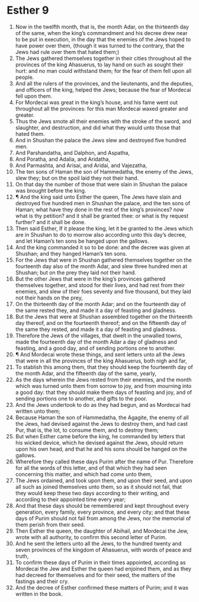 ﻿# Esther 9
1. Now in the twelfth month, that is, the month Adar, on the thirteenth day of the same, when the king’s commandment and his decree drew near to be put in execution, in the day that the enemies of the Jews hoped to have power over them, (though it was turned to the contrary, that the Jews had rule over them that hated them;) 
2. The Jews gathered themselves together in their cities throughout all the provinces of the king Ahasuerus, to lay hand on such as sought their hurt: and no man could withstand them; for the fear of them fell upon all people. 
3. And all the rulers of the provinces, and the lieutenants, and the deputies, and officers of the king, helped the Jews; because the fear of Mordecai fell upon them. 
4. For Mordecai was great in the king’s house, and his fame went out throughout all the provinces: for this man Mordecai waxed greater and greater. 
5. Thus the Jews smote all their enemies with the stroke of the sword, and slaughter, and destruction, and did what they would unto those that hated them. 
6. And in Shushan the palace the Jews slew and destroyed five hundred men. 
7. And Parshandatha, and Dalphon, and Aspatha, 
8. And Poratha, and Adalia, and Aridatha, 
9. And Parmashta, and Arisai, and Aridai, and Vajezatha, 
10. The ten sons of Haman the son of Hammedatha, the enemy of the Jews, slew they; but on the spoil laid they not their hand. 
11. On that day the number of those that were slain in Shushan the palace was brought before the king. 
12. ¶ And the king said unto Esther the queen, The Jews have slain and destroyed five hundred men in Shushan the palace, and the ten sons of Haman; what have they done in the rest of the king’s provinces? now what is thy petition? and it shall be granted thee: or what is thy request further? and it shall be done. 
13. Then said Esther, If it please the king, let it be granted to the Jews which are in Shushan to do to morrow also according unto this day’s decree, and let Haman’s ten sons be hanged upon the gallows. 
14. And the king commanded it so to be done: and the decree was given at Shushan; and they hanged Haman’s ten sons. 
15. For the Jews that were in Shushan gathered themselves together on the fourteenth day also of the month Adar, and slew three hundred men at Shushan; but on the prey they laid not their hand. 
16. But the other Jews that were in the king’s provinces gathered themselves together, and stood for their lives, and had rest from their enemies, and slew of their foes seventy and five thousand, but they laid not their hands on the prey, 
17. On the thirteenth day of the month Adar; and on the fourteenth day of the same rested they, and made it a day of feasting and gladness. 
18. But the Jews that were at Shushan assembled together on the thirteenth day thereof, and on the fourteenth thereof; and on the fifteenth day of the same they rested, and made it a day of feasting and gladness. 
19. Therefore the Jews of the villages, that dwelt in the unwalled towns, made the fourteenth day of the month Adar a day of gladness and feasting, and a good day, and of sending portions one to another. 
20. ¶ And Mordecai wrote these things, and sent letters unto all the Jews that were in all the provinces of the king Ahasuerus, both nigh and far, 
21. To stablish this among them, that they should keep the fourteenth day of the month Adar, and the fifteenth day of the same, yearly, 
22. As the days wherein the Jews rested from their enemies, and the month which was turned unto them from sorrow to joy, and from mourning into a good day: that they should make them days of feasting and joy, and of sending portions one to another, and gifts to the poor. 
23. And the Jews undertook to do as they had begun, and as Mordecai had written unto them; 
24. Because Haman the son of Hammedatha, the Agagite, the enemy of all the Jews, had devised against the Jews to destroy them, and had cast Pur, that is, the lot, to consume them, and to destroy them; 
25. But when Esther came before the king, he commanded by letters that his wicked device, which he devised against the Jews, should return upon his own head, and that he and his sons should be hanged on the gallows. 
26. Wherefore they called these days Purim after the name of Pur. Therefore for all the words of this letter, and of that which they had seen concerning this matter, and which had come unto them, 
27. The Jews ordained, and took upon them, and upon their seed, and upon all such as joined themselves unto them, so as it should not fail, that they would keep these two days according to their writing, and according to their appointed time every year; 
28. And that these days should be remembered and kept throughout every generation, every family, every province, and every city; and that these days of Purim should not fail from among the Jews, nor the memorial of them perish from their seed. 
29. Then Esther the queen, the daughter of Abihail, and Mordecai the Jew, wrote with all authority, to confirm this second letter of Purim. 
30. And he sent the letters unto all the Jews, to the hundred twenty and seven provinces of the kingdom of Ahasuerus, with words of peace and truth, 
31. To confirm these days of Purim in their times appointed, according as Mordecai the Jew and Esther the queen had enjoined them, and as they had decreed for themselves and for their seed, the matters of the fastings and their cry. 
32. And the decree of Esther confirmed these matters of Purim; and it was written in the book. 
